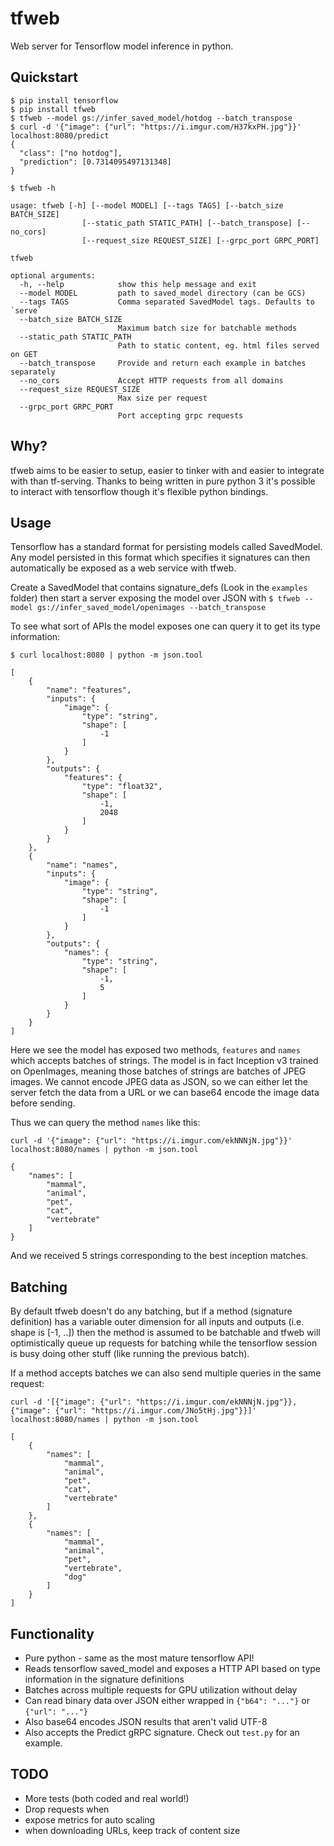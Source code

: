 # tfweb

Web server for Tensorflow model inference in python.

## Quickstart

```
$ pip install tensorflow
$ pip install tfweb
$ tfweb --model gs://infer_saved_model/hotdog --batch_transpose
$ curl -d '{"image": {"url": "https://i.imgur.com/H37kxPH.jpg"}}' localhost:8080/predict
{
  "class": ["no hotdog"],
  "prediction": [0.7314095497131348]
}
```


```
$ tfweb -h

usage: tfweb [-h] [--model MODEL] [--tags TAGS] [--batch_size BATCH_SIZE]
                [--static_path STATIC_PATH] [--batch_transpose] [--no_cors]
                [--request_size REQUEST_SIZE] [--grpc_port GRPC_PORT]

tfweb

optional arguments:
  -h, --help            show this help message and exit
  --model MODEL         path to saved_model directory (can be GCS)
  --tags TAGS           Comma separated SavedModel tags. Defaults to `serve`
  --batch_size BATCH_SIZE
                        Maximum batch size for batchable methods
  --static_path STATIC_PATH
                        Path to static content, eg. html files served on GET
  --batch_transpose     Provide and return each example in batches separately
  --no_cors             Accept HTTP requests from all domains
  --request_size REQUEST_SIZE
                        Max size per request
  --grpc_port GRPC_PORT
                        Port accepting grpc requests
```

## Why?

tfweb aims to be easier to setup, easier to tinker with and easier to integrate with than tf-serving. Thanks to being written in pure python 3 it's possible to interact with tensorflow though it's flexible python bindings.

## Usage

Tensorflow has a standard format for persisting models called SavedModel. Any model persisted in this format which specifies it signatures can then automatically be exposed as a web service with tfweb.

Create a SavedModel that contains signature_defs (Look in the `examples` folder) then start a server exposing the model over JSON with `$ tfweb --model gs://infer_saved_model/openimages --batch_transpose`

To see what sort of APIs the model exposes one can query it to get its type information:

`$ curl localhost:8080 | python -m json.tool`
```
[
    {
        "name": "features",
        "inputs": {
            "image": {
                "type": "string",
                "shape": [
                    -1
                ]
            }
        },
        "outputs": {
            "features": {
                "type": "float32",
                "shape": [
                    -1,
                    2048
                ]
            }
        }
    },
    {
        "name": "names",
        "inputs": {
            "image": {
                "type": "string",
                "shape": [
                    -1
                ]
            }
        },
        "outputs": {
            "names": {
                "type": "string",
                "shape": [
                    -1,
                    5
                ]
            }
        }
    }
]
```

Here we see the model has exposed two methods, `features` and `names` which accepts batches of strings. The model is in fact Inception v3 trained on OpenImages, meaning those batches of strings are batches of JPEG images. We cannot encode JPEG data as JSON, so we can either let the server fetch the data from a URL or we can base64 encode the image data before sending.

Thus we can query the method `names` like this:

`curl -d '{"image": {"url": "https://i.imgur.com/ekNNNjN.jpg"}}' localhost:8080/names | python -m json.tool`
```
{
    "names": [
        "mammal",
        "animal",
        "pet",
        "cat",
        "vertebrate"
    ]
}
```

And we received 5 strings corresponding to the best inception matches.

## Batching

By default tfweb doesn't do any batching, but if a method (signature definition) has a variable outer dimension for all inputs and outputs (i.e. shape is [-1, ..]) then the method is assumed to be batchable and tfweb will optimistically queue up requests for batching while the tensorflow session is busy doing other stuff (like running the previous batch).

If a method accepts batches we can also send multiple queries in the same request:

`curl -d '[{"image": {"url": "https://i.imgur.com/ekNNNjN.jpg"}}, {"image": {"url": "https://i.imgur.com/JNo5tHj.jpg"}}]' localhost:8080/names | python -m json.tool`
```
[
    {
        "names": [
            "mammal",
            "animal",
            "pet",
            "cat",
            "vertebrate"
        ]
    },
    {
        "names": [
            "mammal",
            "animal",
            "pet",
            "vertebrate",
            "dog"
        ]
    }
]
```

## Functionality

- Pure python - same as the most mature tensorflow API!
- Reads tensorflow saved_model and exposes a HTTP API based on type information in the signature definitions
- Batches across multiple requests for GPU utilization without delay
- Can read binary data over JSON either wrapped in `{"b64": "..."}` or `{"url": "..."}`
- Also base64 encodes JSON results that aren't valid UTF-8
- Also accepts the Predict gRPC signature. Check out `test.py` for an example.

## TODO
- More tests (both coded and real world!)
- Drop requests when
- expose metrics for auto scaling
- when downloading URLs, keep track of content size
